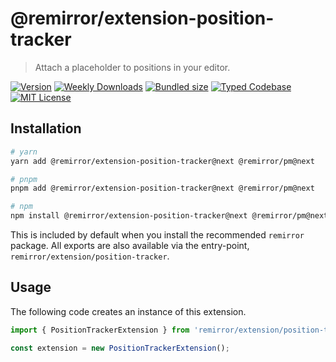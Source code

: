 # @remirror/extension-position-tracker

> Attach a placeholder to positions in your editor.

[![Version][version]][npm] [![Weekly Downloads][downloads-badge]][npm] [![Bundled size][size-badge]][size] [![Typed Codebase][typescript]](#) [![MIT License][license]](#)

[version]: https://flat.badgen.net/npm/v/@remirror/extension-position-tracker/next
[npm]: https://npmjs.com/package/@remirror/extension-position-tracker/v/next
[license]: https://flat.badgen.net/badge/license/MIT/purple
[size]: https://bundlephobia.com/result?p=@remirror/extension-position-tracker@next
[size-badge]: https://flat.badgen.net/bundlephobia/minzip/@remirror/extension-position-tracker
[typescript]: https://flat.badgen.net/badge/icon/TypeScript?icon=typescript&label
[downloads-badge]: https://badgen.net/npm/dw/@remirror/extension-position-tracker/red?icon=npm

## Installation

```bash
# yarn
yarn add @remirror/extension-position-tracker@next @remirror/pm@next

# pnpm
pnpm add @remirror/extension-position-tracker@next @remirror/pm@next

# npm
npm install @remirror/extension-position-tracker@next @remirror/pm@next
```

This is included by default when you install the recommended `remirror` package. All exports are also available via the entry-point, `remirror/extension/position-tracker`.

## Usage

The following code creates an instance of this extension.

```ts
import { PositionTrackerExtension } from 'remirror/extension/position-tracker';

const extension = new PositionTrackerExtension();
```
